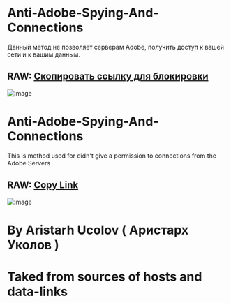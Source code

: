 # Anti-Adobe-Spying-And-Connections
Данный метод не позволяет серверам Adobe, получить доступ к вашей сети и к вашим данным.
## RAW: [Скопировать ссылку для блокировки](https://raw.githubusercontent.com/AristarhUcolov/Anti-Adobe-Spying-And-Connections/refs/heads/main/hosts.txt)

 ![image](https://github.com/AristarhUcolov/The-Future-Of-The-Technologies-Corporation/assets/56760026/f3635e6b-edbc-4451-84e8-a29c48bb1854)

 # Anti-Adobe-Spying-And-Connections
This is method used for didn't give a permission to connections from the Adobe Servers
## RAW: [Copy Link](https://raw.githubusercontent.com/AristarhUcolov/Anti-Adobe-Spying-And-Connections/refs/heads/main/hosts.txt)

 ![image](https://github.com/AristarhUcolov/The-Future-Of-The-Technologies-Corporation/assets/56760026/f3635e6b-edbc-4451-84e8-a29c48bb1854)

# By Aristarh Ucolov ( Аристарх Уколов )
# Taked from sources of hosts and data-links
